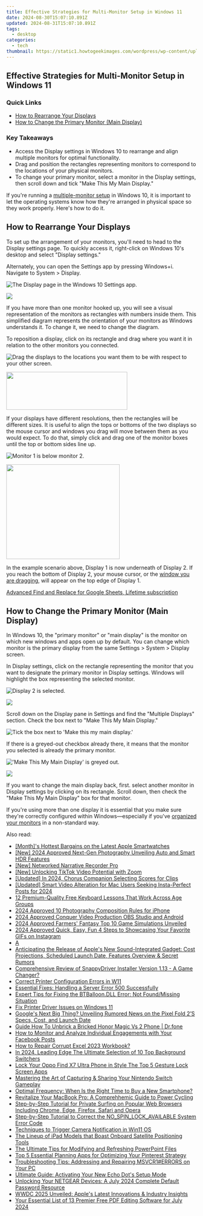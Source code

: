 ```yaml
---
title: Effective Strategies for Multi-Monitor Setup in Windows 11
date: 2024-08-30T15:07:10.891Z
updated: 2024-08-31T15:07:10.891Z
tags:
  - desktop
categories:
  - tech
thumbnail: https://static1.howtogeekimages.com/wordpress/wp-content/uploads/2024/01/feature-image.jpg
---
```


## Effective Strategies for Multi-Monitor Setup in Windows 11

### Quick Links

* [How to Rearrange Your Displays](https://extra-guidance.techidaily.com/new-revolution-at-your-desk-windows-10-updates-reviewed/)
* [How to Change the Primary Monitor (Main Display)](https://www.howtogeek.com/666239/how-to-rearrange-multiple-monitors-on-windows-10/#how-to-change-the-primary-monitor-main-display)

### Key Takeaways

* Access the Display settings in Windows 10 to rearrange and align multiple monitors for optimal functionality.
* Drag and position the rectangles representing monitors to correspond to the locations of your physical monitors.
* To change your primary monitor, select a monitor in the Display settings, then scroll down and tick "Make This My Main Display."

 If you're running a [multiple-monitor setup](https://iphone-unlock.techidaily.com/in-2024-how-to-bypass-the-required-apple-store-verification-for-iphone-8-plus-drfone-by-drfone-ios/) in Windows 10, it is important to let the operating systems know how they're arranged in physical space so they work properly. Here's how to do it.

##  How to Rearrange Your Displays

 To set up the arrangement of your monitors, you'll need to head to the Display settings page. To quickly access it, right-click on Windows 10's desktop and select "Display settings."

 Alternately, you can open the Settings app by pressing Windows+i. Navigate to System > Display.

![The Display page in the Windows 10 Settings app.](https://static1.howtogeekimages.com/wordpress/wp-content/uploads/2024/01/1-display.jpg) 

<!-- affiliate ads begin -->
<a href="https://secure.2checkout.com/order/checkout.php?PRODS=37100474&QTY=1&AFFILIATE=108875&CART=1"><img src="https://awario.com/images/pages/index/img-leads-1280@1x.avif" border="0"></a>
<!-- affiliate ads end -->
 If you have more than one monitor hooked up, you will see a visual representation of the monitors as rectangles with numbers inside them. This simplified diagram represents the orientation of your monitors as Windows understands it. To change it, we need to change the diagram.

 To reposition a display, click on its rectangle and drag where you want it in relation to the other monitors you connected.

![Drag the displays to the locations you want them to be with respect to your other screen.](https://static1.howtogeekimages.com/wordpress/wp-content/uploads/2024/01/drag-display-to-location.jpg) 

<!-- affiliate ads begin -->
<a href="https://proteahair.pxf.io/c/5597632/1983634/23621" target="_top" id="1983634"><img src="//a.impactradius-go.com/display-ad/23621-1983634" border="0" alt="" width="320" height="100"/></a><img height="0" width="0" src="https://imp.pxf.io/i/5597632/1983634/23621" style="position:absolute;visibility:hidden;" border="0" />
<!-- affiliate ads end -->
 If your displays have different resolutions, then the rectangles will be different sizes. It is useful to align the tops or bottoms of the two displays so the mouse cursor and windows you drag will move between them as you would expect. To do that, simply click and drag one of the monitor boxes until the top or bottom sides line up.

![Monitor 1 is below monitor 2.](https://static1.howtogeekimages.com/wordpress/wp-content/uploads/2024/01/3-3.jpg) 

<!-- affiliate ads begin -->
<a href="https://caperobbin.sjv.io/c/5597632/2006123/18460" target="_top" id="2006123"><img src="//a.impactradius-go.com/display-ad/18460-2006123" border="0" alt="" width="300" height="250"/></a><img height="0" width="0" src="https://imp.pxf.io/i/5597632/2006123/18460" style="position:absolute;visibility:hidden;" border="0" />
<!-- affiliate ads end -->
 In the example scenario above, Display 1 is now underneath of Display 2\. If you reach the bottom of Display 2, your mouse cursor, or the [window you are dragging,](https://solve-luxury.techidaily.com/comprehensive-guide-on-understanding-and-working-with-kindle-kf8-format/) will appear on the top edge of Display 1.

<!-- affiliate ads begin -->
<a href="https://secure.2checkout.com/order/checkout.php?PRODS=4729642&QTY=1&AFFILIATE=108875&CART=1">Advanced Find and Replace for Google Sheets, Lifetime subscription</a>
<!-- affiliate ads end -->
##  How to Change the Primary Monitor (Main Display)

 In Windows 10, the "primary monitor" or "main display" is the monitor on which new windows and apps open up by default. You can change which monitor is the primary display from the same Settings > System > Display screen.

 In Display settings, click on the rectangle representing the monitor that you want to designate the primary monitor in Display settings. Windows will highlight the box representing the selected monitor.

![Display 2 is selected.](https://static1.howtogeekimages.com/wordpress/wp-content/uploads/2024/01/4-display-2-selected.jpg) 

<!-- affiliate ads begin -->
<a href="https://secure.2checkout.com/order/checkout.php?PRODS=4620778&QTY=1&AFFILIATE=108875&CART=1"><img src="https://secure.avangate.com/images/merchant/07dd4d5a72f5740ef0f035f201951476/728__90banner.jpg" border="0"></a>
<!-- affiliate ads end -->
 Scroll down on the Display pane in Settings and find the "Multiple Displays" section. Check the box next to "Make This My Main Display."

![Tick the box next to 'Make this my main display.'](https://static1.howtogeekimages.com/wordpress/wp-content/uploads/2024/01/5-make-main-display.jpg) 

 If there is a greyed-out checkbox already there, it means that the monitor you selected is already the primary monitor.

!['Make This My Main Display' is greyed out.](https://static1.howtogeekimages.com/wordpress/wp-content/uploads/2024/01/greyed-out.jpg) 

<!-- affiliate ads begin -->
<a href="https://estore.winxdvd.com/order/checkout.php?PRODS=4081991&QTY=1&AFFILIATE=108875&CART=1"><img src="https://www.winxdvd.com/affiliate/new-banner/wt-500x500.jpg" border="0"></a>
<!-- affiliate ads end -->
 If you want to change the main display back, first. select another monitor in Display settings by clicking on its rectangle. Scroll down, then check the "Make This My Main Display" box for that monitor. 

 If you're using more than one display it is essential that you make sure they're correctly configured within Windows—especially if you've [organized your monitors](https://facebook.techidaily.com/streamline-your-social-feeds-twitter-instagram-and-facebook/) in a non-standard way.

<ins class="adsbygoogle"
     style="display:block"
     data-ad-format="autorelaxed"
     data-ad-client="ca-pub-7571918770474297"
     data-ad-slot="1223367746"></ins>



<ins class="adsbygoogle"
     style="display:block"
     data-ad-client="ca-pub-7571918770474297"
     data-ad-slot="8358498916"
     data-ad-format="auto"
     data-full-width-responsive="true"></ins>

<span class="atpl-alsoreadstyle">Also read:</span>
<div><ul>
<li><a href="https://techtrends.techidaily.com/months-hottest-bargains-on-the-latest-apple-smartwatches/"><u>[Month]'s Hottest Bargains on the Latest Apple Smartwatches</u></a></li>
<li><a href="https://fox-blue.techidaily.com/new-2024-approved-next-gen-photography-unveiling-auto-and-smart-hdr-features/"><u>[New] 2024 Approved  Next-Gen Photography  Unveiling Auto and Smart HDR Features</u></a></li>
<li><a href="https://facebook-video-recording.techidaily.com/new-networked-narrative-recorder-pro/"><u>[New] Networked Narrative Recorder Pro</u></a></li>
<li><a href="https://some-skills.techidaily.com/new-unlocking-tiktok-video-potential-with-zoom/"><u>[New] Unlocking TikTok Video Potential with Zoom</u></a></li>
<li><a href="https://fox-friendly.techidaily.com/updated-in-2024-chorus-companion-selecting-scores-for-clips/"><u>[Updated] In 2024, Chorus Companion  Selecting Scores for Clips</u></a></li>
<li><a href="https://instagram-clips.techidaily.com/updated-smart-video-alteration-for-mac-users-seeking-insta-perfect-posts-for-2024/"><u>[Updated] Smart Video Alteration for Mac Users Seeking Insta-Perfect Posts for 2024</u></a></li>
<li><a href="https://techtrends.techidaily.com/12-premium-quality-free-keyboard-lessons-that-work-across-age-groups/"><u>12 Premium-Quality Free Keyboard Lessons That Work Across Age Groups</u></a></li>
<li><a href="https://extra-approaches.techidaily.com/2024-approved-10-photography-composition-rules-for-iphone/"><u>2024 Approved  10 Photography Composition Rules for iPhone</u></a></li>
<li><a href="https://video-capture.techidaily.com/2024-approved-conquer-video-production-obs-studio-and-android/"><u>2024 Approved  Conquer Video Production  OBS Studio and Android</u></a></li>
<li><a href="https://screen-capture.techidaily.com/2024-approved-farmers-fantasy-top-10-game-simulations-unveiled/"><u>2024 Approved  Farmers' Fantasy  Top 10 Game Simulations Unveiled</u></a></li>
<li><a href="https://instagram-videos.techidaily.com/2024-approved-quick-easy-fun-4-steps-to-showcasing-your-favorite-gifs-on-instagram/"><u>2024 Approved  Quick, Easy, Fun  4 Steps to Showcasing Your Favorite GIFs on Instagram</u></a></li>
<li><a href="https://techtrends.techidaily.com/a/"><u>A</u></a></li>
<li><a href="https://techtrends.techidaily.com/anticipating-the-release-of-apples-new-sound-integrated-gadget-cost-projections-scheduled-launch-date-features-overview-and-secret-rumors/"><u>Anticipating the Release of Apple's New Sound-Integrated Gadget: Cost Projections, Scheduled Launch Date, Features Overview & Secret Rumors</u></a></li>
<li><a href="https://techtrends.techidaily.com/comprehensive-review-of-snappydriver-installer-version-113-a-game-changer/"><u>Comprehensive Review of SnappyDriver Installer Version 1.13 - A Game Changer?</u></a></li>
<li><a href="https://printer-issues.techidaily.com/correct-printer-configuration-errors-in-w11/"><u>Correct Printer Configuration Errors in W11</u></a></li>
<li><a href="https://techtrends.techidaily.com/essential-fixes-handling-a-server-error-500-successfully/"><u>Essential Fixes: Handling a Server Error 500 Successfully</u></a></li>
<li><a href="https://techtrends.techidaily.com/expert-tips-for-fixing-the-btballoondll-error-not-foundmissing-situation/"><u>Expert Tips for Fixing the BTBalloon.DLL Error: Not Found/Missing Situation</u></a></li>
<li><a href="https://printer-issues.techidaily.com/fix-printer-driver-issues-on-windows-11/"><u>Fix Printer Driver Issues on Windows 11</u></a></li>
<li><a href="https://techtrends.techidaily.com/googles-next-big-thing-unveiling-rumored-news-on-the-pixel-fold-2s-specs-cost-and-launch-date/"><u>Google's Next Big Thing? Unveiling Rumored News on the Pixel Fold 2’S Specs, Cost, and Launch Date</u></a></li>
<li><a href="https://change-location.techidaily.com/guide-how-to-unbrick-a-bricked-honor-magic-vs-2-phone-drfone-by-drfone-fix-android-problems-fix-android-problems/"><u>Guide How To Unbrick a Bricked Honor Magic Vs 2 Phone | Dr.fone</u></a></li>
<li><a href="https://techtrends.techidaily.com/how-to-monitor-and-analyze-individual-engagements-with-your-facebook-posts/"><u>How to Monitor and Analyze Individual Engagements with Your Facebook Posts</u></a></li>
<li><a href="https://blog-min.techidaily.com/how-to-repair-corrupt-excel-2023-workbook-by-stellar-guide/"><u>How to Repair Corrupt Excel 2023 Workbook?</u></a></li>
<li><a href="https://fox-helps.techidaily.com/in-2024-leading-edge-the-ultimate-selection-of-10-top-background-switchers/"><u>In 2024, Leading Edge  The Ultimate Selection of 10 Top Background Switchers</u></a></li>
<li><a href="https://android-unlock.techidaily.com/lock-your-oppo-find-x7-ultra-phone-in-style-the-top-5-gesture-lock-screen-apps-by-drfone-android/"><u>Lock Your Oppo Find X7 Ultra Phone in Style The Top 5 Gesture Lock Screen Apps</u></a></li>
<li><a href="https://techtrends.techidaily.com/mastering-the-art-of-capturing-and-sharing-your-nintendo-switch-gameplay/"><u>Mastering the Art of Capturing & Sharing Your Nintendo Switch Gameplay</u></a></li>
<li><a href="https://techtrends.techidaily.com/optimal-frequency-when-is-the-right-time-to-buy-a-new-smartphone/"><u>Optimal Frequency: When Is the Right Time to Buy a New Smartphone?</u></a></li>
<li><a href="https://techtrends.techidaily.com/revitalize-your-macbook-pro-a-comprehhemic-guide-to-power-cycling/"><u>Revitalize Your MacBook Pro: A Comprehhemic Guide to Power Cycling</u></a></li>
<li><a href="https://techtrends.techidaily.com/step-by-step-tutorial-for-private-surfing-on-popular-web-browsers-including-chrome-edge-firefox-safari-and-opera/"><u>Step-by-Step Tutorial for Private Surfing on Popular Web Browsers Including Chrome, Edge, Firefox, Safari and Opera</u></a></li>
<li><a href="https://techtrends.techidaily.com/step-by-step-tutorial-to-correct-the-nospinlockavailable-system-error-code/"><u>Step-by-Step Tutorial to Correct the NO_SPIN_LOCK_AVAILABLE System Error Code</u></a></li>
<li><a href="https://win11-tips.techidaily.com/techniques-to-trigger-camera-notification-in-win11-os/"><u>Techniques to Trigger Camera Notification in Win11 OS</u></a></li>
<li><a href="https://techtrends.techidaily.com/the-lineup-of-ipad-models-that-boast-onboard-satellite-positioning-tools/"><u>The Lineup of iPad Models that Boast Onboard Satellite Positioning Tools</u></a></li>
<li><a href="https://techtrends.techidaily.com/the-ultimate-tips-for-modifying-and-refreshing-powerpoint-files/"><u>The Ultimate Tips for Modifying and Refreshing PowerPoint Files</u></a></li>
<li><a href="https://techtrends.techidaily.com/top-5-essential-planning-apps-for-optimizing-your-pinterest-strategy/"><u>Top 5 Essential Planning Apps for Optimizing Your Pinterest Strategy</u></a></li>
<li><a href="https://techtrends.techidaily.com/troubleshooting-tips-addressing-and-repairing-msvcr1errors-on-your-pc/"><u>Troubleshooting Tips: Addressing and Repairing MSVCR1#ERRORS on Your PC</u></a></li>
<li><a href="https://techtrends.techidaily.com/ultimate-guide-activating-your-new-echo-dots-setup-mode/"><u>Ultimate Guide: Activating Your New Echo Dot's Setup Mode</u></a></li>
<li><a href="https://techtrends.techidaily.com/unlocking-your-netgear-devices-a-july-2024-complete-default-password-resource/"><u>Unlocking Your NETGEAR Devices: A July 2024 Complete Default Password Resource</u></a></li>
<li><a href="https://techtrends.techidaily.com/wwdc-2025-unveiled-apples-latest-innovations-and-industry-insights/"><u>WWDC 2025 Unveiled: Apple's Latest Innovations & Industry Insights</u></a></li>
<li><a href="https://techtrends.techidaily.com/your-essential-list-of-13-premier-free-pdf-editing-software-for-july-2024/"><u>Your Essential List of 13 Premier Free PDF Editing Software for July 2024</u></a></li>
</ul></div>
